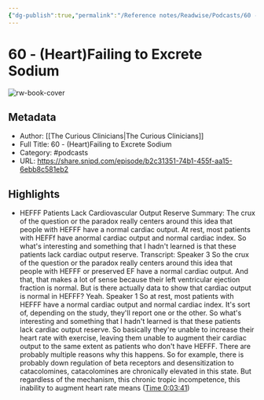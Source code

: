 ```yaml
---
{"dg-publish":true,"permalink":"/Reference notes/Readwise/Podcasts/60 - (Heart)Failing to Excrete Sodium/"}
---
```


# 60 - (Heart)Failing to Excrete Sodium

![rw-book-cover](https://readwise-assets.s3.amazonaws.com/static/images/article1.be68295a7e40.png)

## Metadata
- Author: [[The Curious Clinicians\|The Curious Clinicians]]
- Full Title: 60 - (Heart)Failing to Excrete Sodium
- Category: #podcasts
- URL: https://share.snipd.com/episode/b2c31351-74b1-455f-aa15-6ebb8c581eb2

## Highlights
- HEFFF Patients Lack Cardiovascular Output Reserve
  Summary:
  The crux of the question or the paradox really centers around this idea that people with HEFFF have a normal cardiac output. At rest, most patients with HEFFf have anormal cardiac output and normal cardiac index. So what's interesting and something that I hadn't learned is that these patients lack cardiac output reserve.
  Transcript:
  Speaker 3
  So the crux of the question or the paradox really centers around this idea that people with HEFFF or preserved EF have a normal cardiac output. And that, that makes a lot of sense because their left ventricular ejection fraction is normal. But is there actually data to show that cardiac output is normal in HEFFF? Yeah.
  Speaker 1
  So at rest, most patients with HEFFF have a normal cardiac output and normal cardiac index. It's sort of, depending on the study, they'll report one or the other. So what's interesting and something that I hadn't learned is that these patients lack cardiac output reserve. So basically they're unable to increase their heart rate with exercise, leaving them unable to augment their cardiac output to the same extent as patients who don't have HEFFF. There are probably multiple reasons why this happens. So for example, there is probably down regulation of beta receptors and desensitization to catacolomines, catacolomines are chronically elevated in this state. But regardless of the mechanism, this chronic tropic incompetence, this inability to augment heart rate means ([Time 0:03:41](https://share.snipd.com/snip/84eee6b6-faee-4c4d-92fa-b0ab2b7b7c08))
